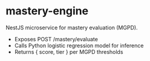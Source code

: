 # mastery-engine

NestJS microservice for mastery evaluation (MGPD).

- Exposes POST /mastery/evaluate
- Calls Python logistic regression model for inference
- Returns { score, tier } per MGPD thresholds
